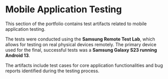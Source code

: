 # Mobile Application Testing

This section of the portfolio contains test artifacts related to mobile application testing.

The tests were conducted using the **Samsung Remote Test Lab**, which allows for testing on real physical devices remotely. The primary device used for the final, successful tests was a **Samsung Galaxy S23 running Android 13**.

The artifacts include test cases for core application functionalities and bug reports identified during the testing process.
